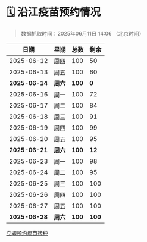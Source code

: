 # 🗓️ 沿江疫苗预约情况

> 数据抓取时间：2025年06月11日 14:06 （北京时间）

| 日期 | 星期 | 总数 | 剩余 |
|------|------|------|------|
| 2025-06-12 | 周四 | 100 | 50 |
| 2025-06-13 | 周五 | 100 | 60 |
| **2025-06-14** | **周六** | **100** | **0** |
| 2025-06-16 | 周一 | 100 | 72 |
| 2025-06-17 | 周二 | 100 | 84 |
| 2025-06-18 | 周三 | 100 | 91 |
| 2025-06-19 | 周四 | 100 | 99 |
| 2025-06-20 | 周五 | 100 | 95 |
| **2025-06-21** | **周六** | **100** | **12** |
| 2025-06-23 | 周一 | 100 | 98 |
| 2025-06-24 | 周二 | 100 | 95 |
| 2025-06-25 | 周三 | 100 | 100 |
| 2025-06-26 | 周四 | 100 | 100 |
| 2025-06-27 | 周五 | 100 | 100 |
| **2025-06-28** | **周六** | **100** | **100** |


<div class="button-container">
<a class="btn" href="http://yfzweb.ishequ.net/#/login" target="_blank">立即预约疫苗接种</a>
</div>
